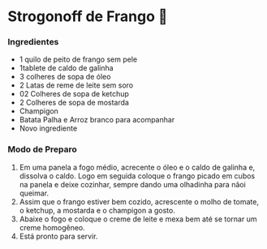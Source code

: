 # Strogonoff de Frango :chicken:

### Ingredientes  ###

- 1 quilo de peito de frango sem pele
- 1tablete de caldo de galinha
- 3 colheres de sopa de óleo
- 2 Latas de reme de leite sem soro
- 02 Colheres de sopa de ketchup
- 2 Colheres de sopa de mostarda
- Champigon
- Batata Palha e Arroz branco para acompanhar
- Novo ingrediente

### Modo de Preparo ###

1. Em uma panela a fogo médio, acrecente o óleo e o caldo de galinha e, dissolva o caldo. Logo em seguida coloque o frango picado em cubos na panela e deixe cozinhar, sempre dando uma olhadinha para nãoi queimar.
2. Assim que o frango estiver bem cozido, acrescente o molho de tomate, o ketchup, a mostarda e o champigon a gosto.
3. Abaixe o fogo e coloque o creme de leite e mexa bem até se tornar um creme homogêneo.
4. Está pronto para servir.



